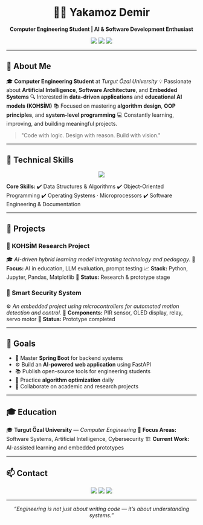 <h1 align="center">👨‍💻 Yakamoz Demir</h1>

<p align="center"><b>Computer Engineering Student | AI & Software Development Enthusiast</b></p>

<p align="center">
  <img src="https://img.shields.io/badge/Focus-AI%20%7C%20Software%20Engineering-blue?style=for-the-badge&logo=ai" />
  <img src="https://img.shields.io/badge/Language-Python%20%7C%20Java%20%7C%20C++-green?style=for-the-badge&logo=code" />
  <img src="https://img.shields.io/badge/Tools-Git%20%7C%20Linux%20%7C%20FastAPI-orange?style=for-the-badge&logo=tools" />
</p>

---

## 🧠 About Me

🎓 **Computer Engineering Student** at *Turgut Özal University*
💡 Passionate about **Artificial Intelligence**, **Software Architecture**, and **Embedded Systems**
🔍 Interested in **data-driven applications** and **educational AI models (KOHSİM)**
📚 Focused on mastering **algorithm design**, **OOP principles**, and **system-level programming**
💻 Constantly learning, improving, and building meaningful projects.

> "Code with logic. Design with reason. Build with vision."

---

## 🧰 Technical Skills

<p align="center">
  <img src="https://skillicons.dev/icons?i=python,java,cpp,js,c,git,github,linux,docker,fastapi,spring,mysql,vscode&perline=7" />
</p>

**Core Skills:**
✔️ Data Structures & Algorithms
✔️ Object-Oriented Programming
✔️ Operating Systems · Microprocessors
✔️ Software Engineering & Documentation

---

## 🚀 Projects

### 🧠 KOHSİM Research Project

🎓 *AI-driven hybrid learning model integrating technology and pedagogy.*
🔬 **Focus:** AI in education, LLM evaluation, prompt testing
📈 **Stack:** Python, Jupyter, Pandas, Matplotlib
📂 **Status:** Research & prototype stage

### 🔐 Smart Security System

⚙️ *An embedded project using microcontrollers for automated motion detection and control.*
🔧 **Components:** PIR sensor, OLED display, relay, servo motor
📂 **Status:** Prototype completed

---

## 🎯 Goals

* 📘 Master **Spring Boot** for backend systems
* ⚙️ Build an **AI-powered web application** using FastAPI
* 📚 Publish open-source tools for engineering students
* 💬 Practice **algorithm optimization** daily
* 🔗 Collaborate on academic and research projects

---

## 🎓 Education

🎓 **Turgut Özal University** — *Computer Engineering*
📆 **Focus Areas:** Software Systems, Artificial Intelligence, Cybersecurity
🏗️ **Current Work:** AI-assisted learning and embedded prototypes

---


## 📫 Contact

<p align="center">
  <a href="mailto:yakamozdemir796@gmail.com"><img src="https://img.shields.io/badge/Email-Contact%20Me-red?style=for-the-badge&logo=gmail" /></a>
  <a href="https://linkedin.com/in/yakamozdemir"><img src="https://img.shields.io/badge/LinkedIn-Yakamoz%20Demir-blue?style=for-the-badge&logo=linkedin" /></a>
  <a href="https://github.com/MaresFe"><img src="https://img.shields.io/badge/GitHub-Profile-black?style=for-the-badge&logo=github" /></a>
</p>

---

<p align="center">
  <i>“Engineering is not just about writing code — it’s about understanding systems.”</i>
</p>
